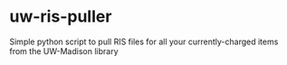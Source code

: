 uw-ris-puller
=============

Simple python script to pull RIS files for all your currently-charged items from the UW-Madison library
